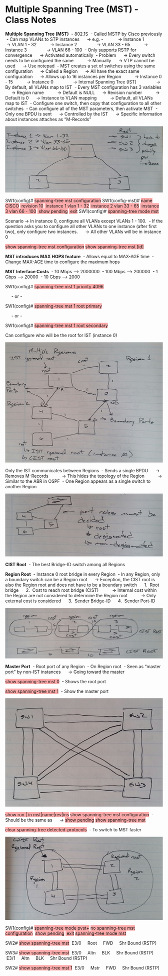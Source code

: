 # Multiple Spanning Tree (MST) - Class Notes

**Multiple Spanning Tree (MST)**
 - 802.1S
 - Called MSTP by Cisco previously
 - Can map VLANs to STP instances
     -> e.g. - 
          -> Instance 1
               -> VLAN 1 - 32
          -> Instance 2
               -> VLAN 33 - 65
          -> Instance 3
               -> VLAN 66 - 100
 - Only supports RSTP for convergence
     -> Activated automatically
 - Problem
     -> Every switch needs to be configured the same
          -> Manually
     -> VTP cannot be used
     -> Use notepad
 - MST creates a set of switches using the same configuration
     -> Called a Region
     -> All have the exact same configuration
     -> Allows up to 16 instances per Region
          -> Instance 0 - 15
          -> Instance 0
               -> Internal Spanning Tree (IST)
               -> By default, all VLANs map to IST
 - Every MST configuration has 3 variables
     -> Region name
          -> Default is NULL
     -> Revision number
          -> Default is 0
     -> Instance to VLAN mapping
          -> Default, all VLANs map to IST
 - Configure one switch, then copy that configuration to all other switches
 - Can configure all of the MST parameters, then activate MST
 - Only one BPDU is sent
     -> Controlled by the IST
     -> Specific information about instances attaches as “M-Records"

![20141222_141111-1.jpeg](image/20141222_141111-1.jpeg)

SW1(config)# <span style="background-color: #ffaaaa">spanning-tree mst configuration</span>
SW1(config-mst)# <span style="background-color: #ffaaaa">name CISCO</span>
<span style="background-color: #ffaaaa"> revision 10</span>
<span style="background-color: #ffaaaa"> instance 1 vlan 1 - 32</span>
<span style="background-color: #ffaaaa"> instance 2 vlan 33 - 65</span>
<span style="background-color: #ffaaaa"> instance 3 vlan 66 - 100</span>
<span style="background-color: #ffaaaa"> show pending</span>
<span style="background-color: #ffaaaa"> exit</span>
SW1(config)# <span style="background-color: #ffaaaa">spanning-tree mode mst</span>

Scenario -> In instance 0, configure all VLANs except VLANs 1 - 100.
 - If the question asks you to configure all other VLANs to one instance (after first two), only configure two instances.
     -> All other VLANs will be in instance 0

<span style="background-color: #ffaaaa">show spanning-tree mst configuration</span>
<span style="background-color: #ffaaaa">show spanning-tree mst [id]</span>

**MST introduces MAX HOPS feature**
 - Allows equal to MAX-AGE time
 - Change MAX-AGE time to configure the maximum hops

**MST Interface Costs**
 - 10 Mbps —> 2000000
 - 100 Mbps —> 200000
 - 1 Gbps —> 20000
 - 10 Gbps —> 2000

SW1(config)# <span style="background-color: #ffaaaa">spanning-tree mst 1 priority 4096</span>

     - or -

SW1(config)# <span style="background-color: #ffaaaa">spanning-tree mst 1 root primary</span>

     - or -

SW1(config)# <span style="background-color: #ffaaaa">spanning-tree mst 1 root secondary</span>

Can configure who will be the root for IST (instance 0)

![20141222_141128-1.jpeg](image/20141222_141128-1.jpeg)

Only the IST communicates between Regions
 - Sends a single BPDU
     -> Removes M-Records
          -> This hides the topology of the Region
          -> Similar to the ABR in OSPF
 - One Region appears as a single switch to another Region

![20141222_141135-1.jpeg](image/20141222_141135-1.jpeg)

**CIST Root**
 - The best Bridge-ID switch among all Regions

**Region Root**
 - Instance 0 root bridge in every Region
 - In any Region, only a boundary switch can be a Region root
     -> Exception, the CIST root is also the Region root and does not have to be a boundary switch
     1.  Root bridge
     2.  Cost to reach root bridge (CIST)
          -> Internal cost within the Region are not considered to determine the Region root
          -> Only external cost is considered
     3.  Sender Bridge-ID
     4.  Sender Port-ID

![20141222_141142-1.jpeg](image/20141222_141142-1.jpeg)

**Master Port**
 - Root port of any Region
 - On Region root
 - Seen as “master port” by non-IST instances
     -> Going toward the master

<span style="background-color: #ffaaaa">show spanning-tree mst 0</span>
 - Shows the root port

<span style="background-color: #ffaaaa">show spanning-tree mst 1</span>
 - Show the master port

![20141222_141149-1.jpeg](image/20141222_141149-1.jpeg)

<span style="background-color: #ffaaaa">show run | in mst|name|rev|ins</span>
<span style="background-color: #ffaaaa">show spanning-tree mst configuration</span>
 - Should be the same as
     -> <span style="background-color: #ffaaaa">show pending</span>
<span style="background-color: #ffaaaa">show spanning-tree mst</span>

<span style="background-color: #ffaaaa">clear spanning-tree detected-protocols</span>
 - To switch to MST faster

![20141222_141157-1.jpeg](image/20141222_141157-1.jpeg)

SW1(config)# <span style="background-color: #ffaaaa">spanning-tree mode pvst+</span>
<span style="background-color: #ffaaaa">no spanning-tree mst configuration</span>
<paste MST configuration from Notepad>
 <span style="background-color: #ffaaaa">show pending</span>
<span style="background-color: #ffaaaa"> exit</span>
<span style="background-color: #ffaaaa">spanning-tree mode mst</span>

SW2# <span style="background-color: #ffaaaa">show spanning-tree mst</span>
 E3/0     Root     FWD     Shr Bound (RSTP)

SW3# <span style="background-color: #ffaaaa">show spanning-tree mst</span>
 E3/0     Altn     BLK     Shr Bound (RSTP)
 E3/1     Altn     BLK     Shr Bound (RSTP)

SW2# <span style="background-color: #ffaaaa">show spanning-tree mst 1</span>
 E3/0     Mstr     FWD     Shr Bound (RSTP)
